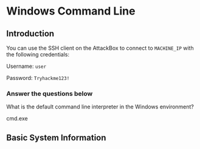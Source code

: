 # Windows Command Line

## Introduction

You can use the SSH client on the AttackBox to connect to `MACHINE_IP` with the following credentials:

Username: `user`

Password: `Tryhackme123!`

### Answer the questions below

What is the default command line interpreter in the Windows environment?

cmd.exe

## Basic System Information


